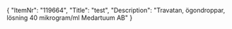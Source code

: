 {
  "ItemNr": "119664",
  "Title": "test",
  "Description": "Travatan, ögondroppar, lösning 40 mikrogram/ml Medartuum AB"
}